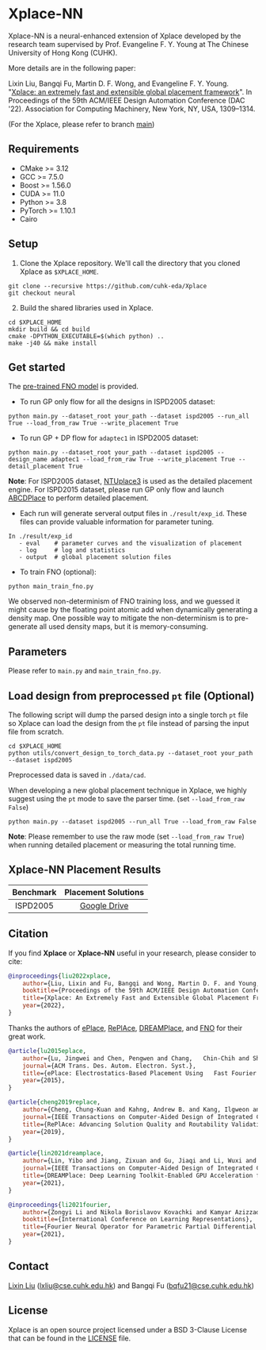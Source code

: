 # Xplace-NN

Xplace-NN is a neural-enhanced extension of Xplace developed by the research team supervised by Prof. Evangeline F. Y. Young at The Chinese University of Hong Kong (CUHK).

More details are in the following paper:

Lixin Liu, Bangqi Fu, Martin D. F. Wong, and Evangeline F. Y. Young. "[Xplace: an extremely fast and extensible global placement framework](https://doi.org/10.1145/3489517.3530485)". In Proceedings of the 59th ACM/IEEE Design Automation Conference (DAC '22). Association for Computing Machinery, New York, NY, USA, 1309–1314. 

(For the Xplace, please refer to branch [main](https://github.com/cuhk-eda/Xplace/tree/main))

## Requirements
- CMake >= 3.12
- GCC >= 7.5.0
- Boost >= 1.56.0
- CUDA >= 11.0
- Python >= 3.8
- PyTorch >= 1.10.1
- Cairo


## Setup
1. Clone the Xplace repository. We'll call the directory that you cloned Xplace as `$XPLACE_HOME`.
```console
git clone --recursive https://github.com/cuhk-eda/Xplace
git checkout neural
```
2. Build the shared libraries used in Xplace.
```console
cd $XPLACE_HOME
mkdir build && cd build
cmake -DPYTHON_EXECUTABLE=$(which python) ..
make -j40 && make install
```

## Get started
The [pre-trained FNO model](https://github.com/cuhk-eda/Xplace/tree/neural/misc) is provided.

- To run GP only flow for all the designs in ISPD2005 dataset:
```console
python main.py --dataset_root your_path --dataset ispd2005 --run_all True --load_from_raw True --write_placement True
```

- To run GP + DP flow for `adaptec1` in ISPD2005 dataset:
```console
python main.py --dataset_root your_path --dataset ispd2005 --design_name adaptec1 --load_from_raw True --write_placement True --detail_placement True
```

**Note**: For ISPD2005 dataset, [NTUplace3](http://eda.ee.ntu.edu.tw/research.htm) is used as the detailed placement engine. For ISPD2015 dataset, please run GP only flow and launch [ABCDPlace](https://github.com/limbo018/DREAMPlace) to perform detailed placement.

- Each run will generate serveral output files in `./result/exp_id`. These files can provide valuable information for parameter tuning.
```
In ./result/exp_id
   - eval    # parameter curves and the visualization of placement
   - log     # log and statistics
   - output  # global placement solution files
```

- To train FNO (optional):
```console
python main_train_fno.py
```
We observed non-determinism of FNO training loss, and we guessed it might cause by the floating point atomic add when dynamically generating a density map. One possible way to mitigate the non-determinism is to pre-generate all used density maps, but it is memory-consuming.

## Parameters
Please refer to `main.py` and `main_train_fno.py`.


## Load design from preprocessed `pt` file (Optional)
The following script will dump the parsed design into a single torch `pt` file so Xplace can load the design from the `pt` file instead of parsing the input file from scratch. 

```console
cd $XPLACE_HOME
python utils/convert_design_to_torch_data.py --dataset_root your_path --dataset ispd2005
```
Preprocessed data is saved in `./data/cad`.

When developing a new global placement technique in Xplace, we highly suggest using the `pt` mode to save the parser time. (set `--load_from_raw False`)

```console
python main.py --dataset ispd2005 --run_all True --load_from_raw False
```

**Note**: Please remember to use the raw mode (set `--load_from_raw True`) when running detailed placement or measuring the total running time.

## Xplace-NN Placement Results

Benchmark | Placement Solutions
|:---:|:---:|
ISPD2005 | [Google Drive](https://drive.google.com/drive/folders/1oV9xlp2VcP0ShZLjdXQhyO9HP5eKNr8t?usp=sharing)

## Citation
If you find **Xplace** or **Xplace-NN** useful in your research, please consider to cite:
```bibtex
@inproceedings{liu2022xplace,
    author={Liu, Lixin and Fu, Bangqi and Wong, Martin D. F. and Young, Evangeline F. Y.},
    booktitle={Proceedings of the 59th ACM/IEEE Design Automation Conference},
    title={Xplace: An Extremely Fast and Extensible Global Placement Framework},
    year={2022},
}
```

Thanks the authors of [ePlace](https://dl.acm.org/doi/10.1145/2699873), [RePlAce](https://github.com/The-OpenROAD-Project/RePlAce), [DREAMPlace](https://github.com/limbo018/DREAMPlace), and [FNO](https://github.com/zongyi-li/fourier_neural_operator) for their great work.
```bibtex
@article{lu2015eplace,
    author={Lu, Jingwei and Chen, Pengwen and Chang,   Chin-Chih and Sha, Lu and Huang, Dennis Jen-Hsin and   Teng, Chin-Chi and Cheng, Chung-Kuan},
    journal={ACM Trans. Des. Autom. Electron. Syst.},
    title={ePlace: Electrostatics-Based Placement Using   Fast Fourier Transform and Nesterov's Method},
    year={2015},
}

@article{cheng2019replace,
    author={Cheng, Chung-Kuan and Kahng, Andrew B. and Kang, Ilgweon and Wang, Lutong},
    journal={IEEE Transactions on Computer-Aided Design of Integrated Circuits and Systems}, 
    title={RePlAce: Advancing Solution Quality and Routability Validation in Global Placement}, 
    year={2019},
}

@article{lin2021dreamplace,
    author={Lin, Yibo and Jiang, Zixuan and Gu, Jiaqi and Li, Wuxi and Dhar, Shounak and Ren, Haoxing and Khailany, Brucek and Pan, David Z.},
    journal={IEEE Transactions on Computer-Aided Design of Integrated Circuits and Systems}, 
    title={DREAMPlace: Deep Learning Toolkit-Enabled GPU Acceleration for Modern VLSI Placement}, 
    year={2021},
}

@inproceedings{li2021fourier,
    author={Zongyi Li and Nikola Borislavov Kovachki and Kamyar Azizzadenesheli and Burigede liu and Kaushik Bhattacharya and Andrew Stuart and Anima Anandkumar},
    booktitle={International Conference on Learning Representations},
    title={Fourier Neural Operator for Parametric Partial Differential Equations},
    year={2021},
}
```


## Contact

[Lixin Liu](https://liulixinkerry.github.io/) (lxliu@cse.cuhk.edu.hk)
 and Bangqi Fu (bqfu21@cse.cuhk.edu.hk)


## License

Xplace is an open source project licensed under a BSD 3-Clause License that can be found in the [LICENSE](LICENSE) file.
